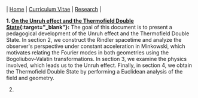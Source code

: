 | [Home](/index.md) | [Curriculum Vitae](/CurriculumVitae.md) | [Research](/Research.md) |

**1. [On the Unruh effect and the Thermofield Double State](https://arxiv.org/abs/2001.09869){:target="_blank"}:** The goal of this document is to present a pedagogical development of the Unruh effect and the Thermofield Double State. In section 2, we construct the Rindler spacetime and analyze the observer's perspective under constant acceleration in Minkowski, which motivates relating the Fourier modes in both geometries using the Bogoliubov-Valatin transformations. In section 3, we examine the physics involved, which leads us to the Unruh effect. Finally, in section 4, we obtain the Thermofield Double State by performing a Euclidean analysis of the field and geometry.

2. 
